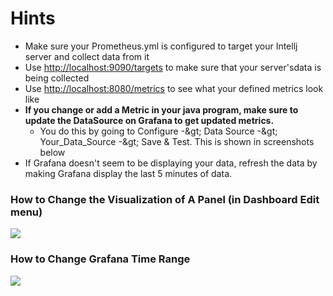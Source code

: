 # Hints
- Make sure your Prometheus.yml is configured to target your Intellj server and collect data from it
- Use [http://localhost:9090/targets](http://localhost:9090/targets) to make sure that your server&#39;sdata is being collected
- Use [http://localhost:8080/metrics](http://localhost:8080/metrics) to see what your defined metrics look like
- **If you change or add a Metric in your java program, make sure to update the DataSource on Grafana to get updated metrics.**
  - You do this by going to Configure -\&gt; Data Source -\&gt; Your\_Data\_Source -\&gt; Save &amp; Test. This is shown in screenshots below
- If Grafana doesn&#39;t seem to be displaying your data, refresh the data by making Grafana display the last 5 minutes of data.

### How to Change the Visualization of A Panel (in Dashboard Edit menu)

![](RackMultipart20200425-4-1dxjp97_html_f631a34e4ff056ef.png)

### How to Change Grafana Time Range

![](RackMultipart20200425-4-1dxjp97_html_95d180cd130298f4.png)
